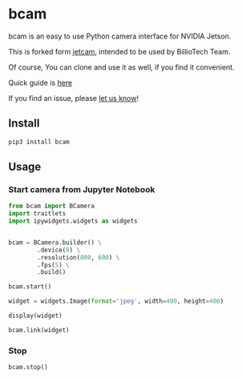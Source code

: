 # bcam
bcam is an easy to use Python camera interface for NVIDIA Jetson.

This is forked form [jetcam](https://github.com/NVIDIA-AI-IOT/jetcam), intended to be used by BillioTech Team. 

Of course, You can clone and use it as well, if you find it convenient.

Quick guide is [here](notebook/single_usb_cam.ipynb)

If you find an issue, please [let us know](../..//issues)!

## Install 

```bash
pip3 install bcam
```

## Usage

### Start camera from Jupyter Notebook
```python
from bcam import BCamera
import traitlets
import ipywidgets.widgets as widgets


bcam = BCamera.builder() \
        .device(0) \
        .resolution(800, 600) \
        .fps(5) \
        .build()

bcam.start()

widget = widgets.Image(format='jpeg', width=400, height=400)

display(widget)

bcam.link(widget)
```

### Stop
```python
bcam.stop()
```
